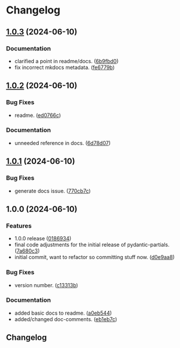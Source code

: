 # Changelog

## [1.0.3](https://github.com/joshorr/pydantic-partials/compare/v1.0.2...v1.0.3) (2024-06-10)


### Documentation

* clarified a point in readme/docs. ([6b9fbd0](https://github.com/joshorr/pydantic-partials/commit/6b9fbd0dc24257671fec3eb7124e53f551c6eb3b))
* fix incorrect mkdocs metadata. ([fe6779b](https://github.com/joshorr/pydantic-partials/commit/fe6779b08b8a65e811201e7c0712745e705745f8))

## [1.0.2](https://github.com/joshorr/pydantic-partials/compare/v1.0.1...v1.0.2) (2024-06-10)


### Bug Fixes

* readme. ([ed0766c](https://github.com/joshorr/pydantic-partials/commit/ed0766c1b03074e51a6772ce5ee078a288083309))


### Documentation

* unneeded reference in docs. ([6d78d07](https://github.com/joshorr/pydantic-partials/commit/6d78d07846b16635cd1817df871e6df98a286d03))

## [1.0.1](https://github.com/joshorr/pydantic-partials/compare/v1.0.0...v1.0.1) (2024-06-10)


### Bug Fixes

* generate docs issue. ([770cb7c](https://github.com/joshorr/pydantic-partials/commit/770cb7c0e5e8f3b2c6d82c479161b857296d9683))

## 1.0.0 (2024-06-10)


### Features

* 1.0.0 release ([0186934](https://github.com/joshorr/pydantic-partials/commit/01869347c27838e793f1aa481863fe3ea6aa85ed))
* final code adjustments for the initial release of pydantic-partials. ([7a680c3](https://github.com/joshorr/pydantic-partials/commit/7a680c354510e016ce2bfc70694454ba8ecb52c6))
* initial commit, want to refactor so committing stuff now. ([d0e9aa8](https://github.com/joshorr/pydantic-partials/commit/d0e9aa8ad05ff25fa5252cc4f41b0e4c767fb999))


### Bug Fixes

* version number. ([c13313b](https://github.com/joshorr/pydantic-partials/commit/c13313b21f702d43faf4c606e7e7b3186f4c820c))


### Documentation

* added basic docs to readme. ([a0eb544](https://github.com/joshorr/pydantic-partials/commit/a0eb544554d8351df07586ee7bc8ad393c761164))
* added/changed doc-comments. ([eb1eb7c](https://github.com/joshorr/pydantic-partials/commit/eb1eb7c507c1236a922d59a7dc7972f765615391))

## Changelog
